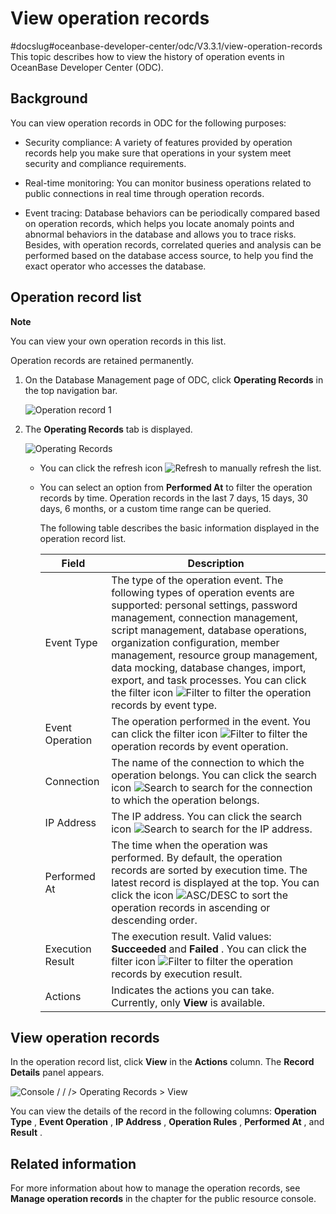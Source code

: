 View operation records 
===========================================
#docslug#oceanbase-developer-center/odc/V3.3.1/view-operation-records
This topic describes how to view the history of operation events in OceanBase Developer Center (ODC). 

Background 
-------------------------------

You can view operation records in ODC for the following purposes:

* Security compliance: A variety of features provided by operation records help you make sure that operations in your system meet security and compliance requirements.

  

* Real-time monitoring: You can monitor business operations related to public connections in real time through operation records.

  

* Event tracing: Database behaviors can be periodically compared based on operation records, which helps you locate anomaly points and abnormal behaviors in the database and allows you to trace risks. Besides, with operation records, correlated queries and analysis can be performed based on the database access source, to help you find the exact operator who accesses the database.

  




Operation record list 
------------------------------------------

**Note**



You can view your own operation records in this list. 

Operation records are retained permanently.

1. On the Database Management page of ODC, click **Operating Records** in the top navigation bar. 

   ![Operation record 1](https://help-static-aliyun-doc.aliyuncs.com/assets/img/en-US/3716211561/p411756.png)
   

2. The **Operating Records** tab is displayed. 

   ![Operating Records](https://help-static-aliyun-doc.aliyuncs.com/assets/img/en-US/9185511561/p411758.png)
   * You can click the refresh icon ![Refresh](https://help-static-aliyun-doc.aliyuncs.com/assets/img/en-US/9185511561/p420126.jpg) to manually refresh the list.

     
   
   * You can select an option from **Performed At** to filter the operation records by time. Operation records in the last 7 days, 15 days, 30 days, 6 months, or a custom time range can be queried. 

     The following table describes the basic information displayed in the operation record list. 
     

     |      Field       |                                                                                                                                                                                                                                                                Description                                                                                                                                                                                                                                                                |
     |------------------|-------------------------------------------------------------------------------------------------------------------------------------------------------------------------------------------------------------------------------------------------------------------------------------------------------------------------------------------------------------------------------------------------------------------------------------------------------------------------------------------------------------------------------------------|
     | Event Type       | The type of the operation event. The following types of operation events are supported: personal settings, password management, connection management, script management, database operations, organization configuration, member management, resource group management, data mocking, database changes, import, export, and task processes.  You can click the filter icon ![Filter](https://help-static-aliyun-doc.aliyuncs.com/assets/img/en-US/8487860461/p352180.jpg) to filter the operation records by event type. |
     | Event Operation  | The operation performed in the event.  You can click the filter icon ![Filter](https://help-static-aliyun-doc.aliyuncs.com/assets/img/en-US/8487860461/p352180.jpg) to filter the operation records by event operation.                                                                                                                                                                                                                                                                                                   |
     | Connection       | The name of the connection to which the operation belongs.  You can click the search icon ![Search](https://help-static-aliyun-doc.aliyuncs.com/assets/img/en-US/0365511561/p417135.jpg) to search for the connection to which the operation belongs.                                                                                                                                                                                                                                                                     |
     | IP Address       | The IP address.  You can click the search icon ![Search](https://help-static-aliyun-doc.aliyuncs.com/assets/img/en-US/0365511561/p417135.jpg) to search for the IP address.                                                                                                                                                                                                                                                                                                                                               |
     | Performed At     | The time when the operation was performed.  By default, the operation records are sorted by execution time. The latest record is displayed at the top.  You can click the icon ![ASC/DESC](https://help-static-aliyun-doc.aliyuncs.com/assets/img/en-US/9014511561/p420143.jpg) to sort the operation records in ascending or descending order.                                                                                                                                                           |
     | Execution Result | The execution result. Valid values: **Succeeded** and **Failed** .  You can click the filter icon ![Filter](https://help-static-aliyun-doc.aliyuncs.com/assets/img/en-US/8487860461/p352180.jpg) to filter the operation records by execution result.                                                                                                                                                                                                                                                                     |
     | Actions          | Indicates the actions you can take. Currently, only **View** is available.                                                                                                                                                                                                                                                                                                                                                                                                                                                                |

     
   

   




View operation records 
-------------------------------------------

In the operation record list, click **View** in the **Actions** column. The **Record Details** panel appears. 

![Console / / /> Operating Records > View](https://help-static-aliyun-doc.aliyuncs.com/assets/img/en-US/0920633561/p420132.png)

You can view the details of the record in the following columns: **Operation Type** , **Event Operation** , **IP Address** , **Operation Rules** , **Performed At** , and **Result** .

Related information 
----------------------------------------

For more information about how to manage the operation records, see **Manage operation records** in the chapter for the public resource console.
